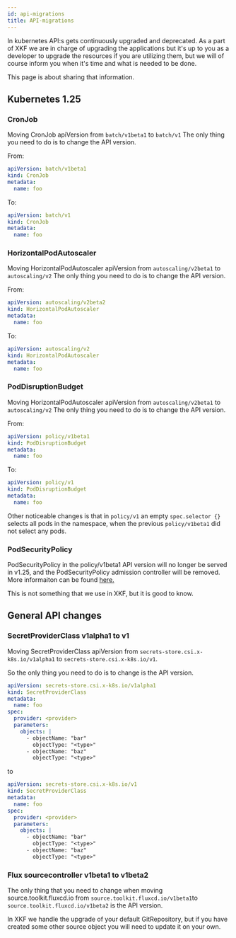 ```yaml
---
id: api-migrations
title: API-migrations
---
```


In kubernetes API:s gets continuously upgraded and deprecated.
As a part of XKF we are in charge of upgrading the applications but it's up to you as a developer to upgrade the
resources if you are utilizing them, but we will of course inform you when it's time and what is needed to be done.

This page is about sharing that information.

## Kubernetes 1.25

### CronJob

Moving CronJob apiVersion from `batch/v1beta1` to `batch/v1`
The only thing you need to do is to change the API version.

From:

````yaml
apiVersion: batch/v1beta1
kind: CronJob
metadata:
  name: foo
````

To:

````yaml
apiVersion: batch/v1
kind: CronJob
metadata:
  name: foo
````

### HorizontalPodAutoscaler

Moving HorizontalPodAutoscaler apiVersion from `autoscaling/v2beta1` to `autoscaling/v2`
The only thing you need to do is to change the API version.

From:

````yaml
apiVersion: autoscaling/v2beta2
kind: HorizontalPodAutoscaler
metadata:
  name: foo
````

To:

````yaml
apiVersion: autoscaling/v2
kind: HorizontalPodAutoscaler
metadata:
  name: foo
````

### PodDisruptionBudget

Moving HorizontalPodAutoscaler apiVersion from `autoscaling/v2beta1` to `autoscaling/v2`
The only thing you need to do is to change the API version.

From:

````yaml
apiVersion: policy/v1beta1
kind: PodDisruptionBudget
metadata:
  name: foo
````

To:

````yaml
apiVersion: policy/v1
kind: PodDisruptionBudget
metadata:
  name: foo
````

Other noticeable changes is that in `policy/v1` an empty `spec.selector {}` selects all pods in the namespace, when the previous `policy/v1beta1` did not select any pods.

### PodSecurityPolicy

PodSecurityPolicy in the policy/v1beta1 API version will no longer be served in v1.25, and the PodSecurityPolicy admission controller will be removed. More informaiton can be found [here.](https://kubernetes.io/docs/reference/using-api/deprecation-guide/#psp-v125)

This is not something that we use in XKF, but it is good to know.

## General API changes

### SecretProviderClass v1alpha1 to v1

Moving SecretProviderClass apiVersion from `secrets-store.csi.x-k8s.io/v1alpha1` to `secrets-store.csi.x-k8s.io/v1`.

So the only thing you need to do is to change is the API version.

```yaml
apiVersion: secrets-store.csi.x-k8s.io/v1alpha1
kind: SecretProviderClass
metadata:
  name: foo
spec:
  provider: <provider>
  parameters:
    objects: |
      - objectName: "bar"
        objectType: "<type>"
      - objectName: "baz"
        objectType: "<type>"
```

to

```yaml
apiVersion: secrets-store.csi.x-k8s.io/v1
kind: SecretProviderClass
metadata:
  name: foo
spec:
  provider: <provider>
  parameters:
    objects: |
      - objectName: "bar"
        objectType: "<type>"
      - objectName: "baz"
        objectType: "<type>"
```

### Flux sourcecontroller v1beta1 to v1beta2

The only thing that you need to change when moving source.toolkit.fluxcd.io from `source.toolkit.fluxcd.io/v1beta1`to `source.toolkit.fluxcd.io/v1beta2` is the API version.

In XKF we handle the upgrade of your default GitRepository, but if you have created some other source object you will need to update it on your own.
